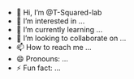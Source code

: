 - 👋 Hi, I’m @T-Squared-lab
- 👀 I’m interested in ...
- 🌱 I’m currently learning ...
- 💞️ I’m looking to collaborate on ...
- 📫 How to reach me ...
- 😄 Pronouns: ...
- ⚡ Fun fact: ...

<!---
T-Squared-lab/T-Squared-lab is a ✨ special ✨ repository because its `README.md` (this file) appears on your GitHub profile.
You can click the 
Twodoor App

Overview
Twodoor is a business app designed to allow users to participate in live bidding, place customer orders, view products for sale, and subscribe to rent the app monthly to sell their own goods.

Key Features
Live Bidding: Real-time auction system for users to bid on products.
Order Placement: Customers can place orders directly through the app.
Product Display: Products available for sale are listed for users to view.
Subscription Model: Monthly rental system for users to sell their own products.
Admin Dashboard: Full control over users, subscriptions, and product listings link to take a look at your changes.
--->
